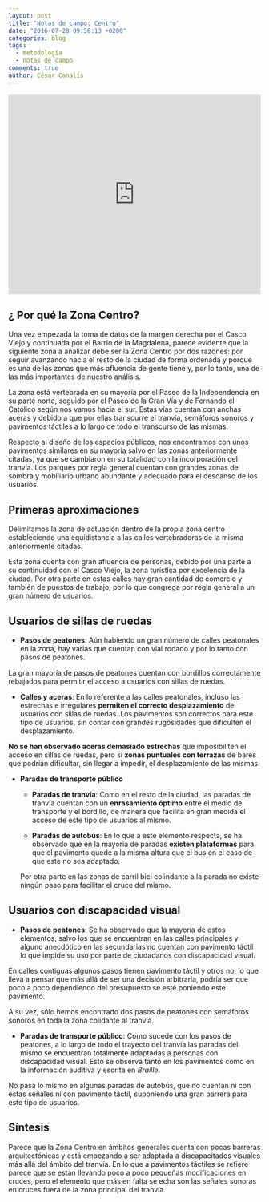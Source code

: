 ```yaml
---
layout: post
title: "Notas de campo: Centro"
date: "2016-07-28 09:58:13 +0200"
categories: blog
tags:
  - metodología
  - notas de campo
comments: true
author: César Canalís
---
```

<iframe src="http://overpass-turbo.eu/map.html?Q=%2F*%0AThis%20has%20been%20generated%20by%20the%20overpass-turbo%20wizard.%0AThe%20original%20search%20was%3A%0A%E2%80%9Cnote%3D%22%23zaccesibilidad%22%E2%80%9D%0A*%2F%0A%5Bout%3Ajson%5D%5Btimeout%3A25%5D%3B%0A%2F%2F%20gather%20results%0A(%0A%20%20%2F%2F%20query%20part%20for%3A%20%E2%80%9Cnote%3D%22%23zaccesibilidad%22%E2%80%9D%0A%20%20node%5B%22note%22%3D%22%23Zaccesibilidad%22%5D(41.645722822493866%2C-0.8904612064361572%2C41.65296205227019%2C-0.8791422843933105)%3B%0A%20%20way%5B%22note%22%3D%22%23Zaccesibilidad%22%5D(41.645722822493866%2C-0.8904612064361572%2C41.65296205227019%2C-0.8791422843933105)%3B%0A%20%20relation%5B%22note%22%3D%22%23Zaccesibilidad%22%5D(41.645722822493866%2C-0.8904612064361572%2C41.65296205227019%2C-0.8791422843933105)%3B%0A)%3B%0A%2F%2F%20print%20results%0Aout%20body%3B%0A%3E%3B%0Aout%20skel%20qt%3B" width="100%" height="400" frameborder="0"></iframe>

## ¿ Por qué la Zona Centro?

Una vez empezada la toma de datos de la margen derecha por el Casco Viejo y continuada por el Barrio de la Magdalena, parece evidente que la siguiente zona a analizar debe ser la Zona Centro por dos razones: por seguir avanzando hacia el resto de la ciudad de forma ordenada y porque es una de las zonas que más afluencia de gente tiene y, por lo tanto, una de las más importantes de nuestro análisis.

La zona está vertebrada en su mayoría por el Paseo de la Independencia en su parte norte, seguido por el Paseo de la Gran Vía y de Fernando el Católico según nos vamos hacia el sur. Estas vías cuentan con anchas aceras y debido a que por ellas transcurre el tranvía, semáforos sonoros y pavimentos táctiles a lo largo de todo el transcurso de las mismas.

Respecto al diseño de los espacios públicos, nos encontramos con unos pavimentos similares en su mayoria salvo en las zonas anteriormente citadas, ya que se cambiaron en su totalidad con la incorporación del tranvía. Los parques por regla general cuentan con grandes zonas de sombra y mobiliario urbano abundante y adecuado para el descanso de los usuarios.

## Primeras aproximaciones

Delimitamos la zona de actuación dentro de la propia zona centro estableciendo una equidistancia a las calles vertebradoras de la misma anteriormente citadas.

Esta zona cuenta con gran afluencia de personas, debido por una parte a su continuidad con el Casco Viejo, la zona turística por excelencia de la ciudad. Por otra parte en estas calles hay gran cantidad de comercio y también de puestos de trabajo, por lo que congrega por regla general a un gran número de usuarios.

## Usuarios de sillas de ruedas

 * **Pasos de peatones**: Aún habiendo un gran número de calles peatonales en la zona, hay varias que cuentan con vial rodado y por lo tanto con pasos de peatones.

 La gran mayoría de pasos de peatones cuentan con bordillos correctamente rebajados para permitir el acceso a usuarios con sillas de ruedas.

 * **Calles y aceras**: En lo referente a las calles peatonales, incluso las estrechas e irregulares **permiten el correcto desplazamiento** de usuarios con sillas de ruedas. Los pavimentos son correctos para este tipo de usuarios, sin contar con grandes rugosidades que dificulten el desplazamiento.

 **No se han observado aceras demasiado estrechas** que imposibiliten el acceso en sillas de ruedas, pero sí **zonas puntuales con terrazas** de bares que podrían dificultar, sin llegar a impedir, el desplazamiento de las mismas.

* **Paradas de transporte público**
   * **Paradas de tranvía**: Como en el resto de la ciudad, las paradas de tranvía cuentan con un **enrasamiento óptimo** entre el medio de transporte y el bordillo, de manera que facilita en gran medida el acceso de este tipo de usuarios al mismo.

   * **Paradas de autobús**: En lo que a este elemento respecta, se ha observado que en la mayoria de paradas **existen plataformas** para que el pavimento quede a la misma altura que el bus en el caso de que este no sea adaptado.

   Por otra parte en las zonas de carril bici colindante a la parada no existe ningún paso para facilitar el cruce del mismo.

## Usuarios con discapacidad visual

  * **Pasos de peatones**: Se ha observado que la mayoría de estos elementos, salvo los que se encuentran en las calles principales y alguno anecdótico en las secundarias no cuentan con pavimento táctil lo que impide su uso por parte de ciudadanos con discapacidad visual.

  En calles contiguas algunos pasos tienen pavimento táctil y otros no, lo que lleva a pensar que más allá de ser una decisión arbitraria, podría ser que poco a poco dependiendo del presupuesto se esté poniendo este pavimento.

  A su vez, sólo hemos encontrado dos pasos de peatones con semáforos sonoros en toda la zona colidante al tranvía.



  * **Paradas de transporte público**: Como sucede con los pasos de peatones, a lo largo de todo el trayecto del tranvía las paradas del mismo se encuentran totalmente adaptadas a personas con discapacidad visual. Esto se observa tanto en los pavimentos como en la información auditiva y escrita en *Braille*.

  No pasa lo mismo en algunas paradas de autobús, que no cuentan ni con estas señales ni con pavimento táctil, suponiendo una gran barrera para este tipo de usuarios.

## Síntesis

Parece que la Zona Centro en ámbitos generales cuenta con pocas barreras arquitectónicas y está empezando a ser adaptada a discapacitados visuales más allá del ámbito del tranvía.
En lo que a pavimentos táctiles se refiere parece que se están llevando poco a poco pequeñas modificaciones en cruces, pero el elemento que más en falta se echa son las señales sonoras en cruces fuera de la zona principal del tranvía.
